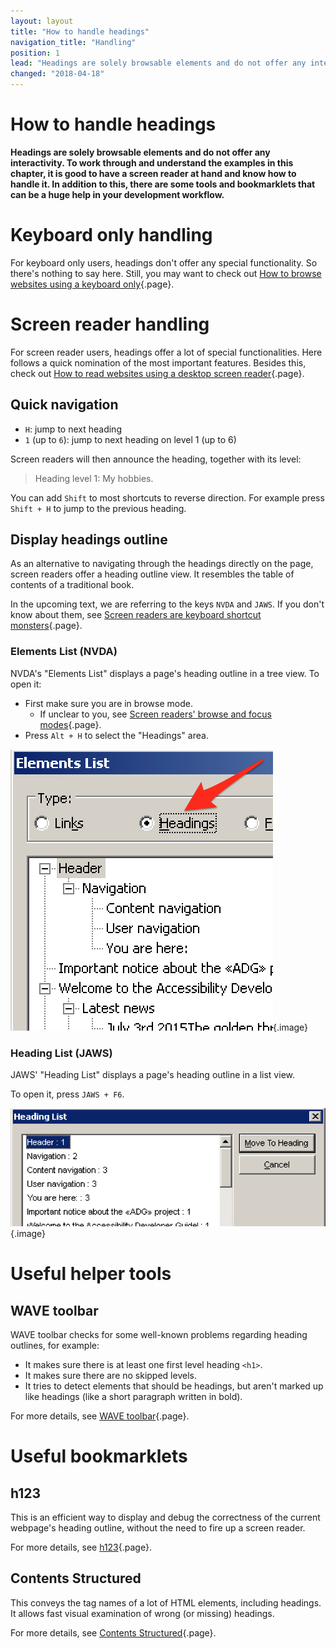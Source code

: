 ```yaml
---
layout: layout
title: "How to handle headings"
navigation_title: "Handling"
position: 1
lead: "Headings are solely browsable elements and do not offer any interactivity. To work through and understand the examples in this chapter, it is good to have a screen reader at hand and know how to handle it. In addition to this, there are some tools and bookmarklets that can be a huge help in your development workflow."
changed: "2018-04-18"
---
```


# How to handle headings

**Headings are solely browsable elements and do not offer any interactivity. To work through and understand the examples in this chapter, it is good to have a screen reader at hand and know how to handle it. In addition to this, there are some tools and bookmarklets that can be a huge help in your development workflow.**

# Keyboard only handling

For keyboard only users, headings don't offer any special functionality. So there's nothing to say here. Still, you may want to check out [How to browse websites using a keyboard only](/knowledge/keyboard-only/browsing-websites){.page}.

# Screen reader handling

For screen reader users, headings offer a lot of special functionalities. Here follows a quick nomination of the most important features. Besides this, check out [How to read websites using a desktop screen reader](/knowledge/desktop-screen-readers/reading-websites){.page}.

## Quick navigation

- `H`: jump to next heading
- `1` (up to `6`): jump to next heading on level 1 (up to 6)

Screen readers will then announce the heading, together with its level:

> Heading level 1: My hobbies.

You can add `Shift` to most shortcuts to reverse direction. For example press `Shift + H` to jump to the previous heading.

## Display headings outline

As an alternative to navigating through the headings directly on the page, screen readers offer a heading outline view. It resembles the table of contents of a traditional book.

In the upcoming text, we are referring to the keys `NVDA` and `JAWS`. If you don't know about them, see [Screen readers are keyboard shortcut monsters](/knowledge/desktop-screen-readers/shortcut-monsters){.page}.

### Elements List (NVDA)

NVDA's "Elements List" displays a page's heading outline in a tree view. To open it:

- First make sure you are in browse mode.
    - If unclear to you, see [Screen readers' browse and focus modes](/knowledge/desktop-screen-readers/browse-focus-modes){.page}.
- Press `Alt + H` to select the "Headings" area.

![NVDA's "Elements List" dialog](_media/nvdas-elements-list-dialog.png){.image}

### Heading List (JAWS)

JAWS' "Heading List" displays a page's heading outline in a list view.

To open it, press `JAWS + F6`.

![JAWS' "Heading List" dialog](_media/jaws-heading-list-dialog.png){.image}

# Useful helper tools

## WAVE toolbar

WAVE toolbar checks for some well-known problems regarding heading outlines, for example:

- It makes sure there is at least one first level heading `<h1>`.
- It makes sure there are no skipped levels.
- It tries to detect elements that should be headings, but aren't marked up like headings (like a short paragraph written in bold).

For more details, see [WAVE toolbar](/setup/browsers/chrome/wave-toolbar){.page}.

# Useful bookmarklets

## h123

This is an efficient way to display and debug the correctness of the current webpage's heading outline, without the need to fire up a screen reader.

For more details, see [h123](/setup/browsers/bookmarklets/h123){.page}.

## Contents Structured

This conveys the tag names of a lot of HTML elements, including headings. It allows fast visual examination of wrong (or missing) headings.

For more details, see [Contents Structured](/setup/browsers/bookmarklets/contents-structured){.page}.